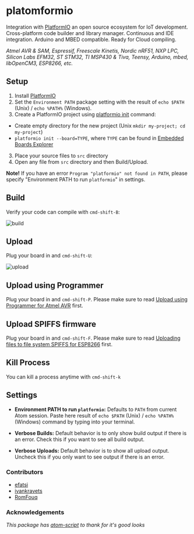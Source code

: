# platomformio

Integration with [PlatformIO](http://platformio.org/) an open source ecosystem
for IoT development. Cross-platform code builder and library manager.
Continuous and IDE integration. Arduino and MBED compatible.
Ready for Cloud compiling.

*Atmel AVR & SAM, Espressif, Freescale Kinetis, Nordic nRF51, NXP LPC,
Silicon Labs EFM32, ST STM32, TI MSP430 & Tiva, Teensy, Arduino, mbed,
libOpenCM3, ESP8266, etc.*

## Setup
1. Install [PlatformIO](http://platformio.org/)
2. Set the `Environment PATH` package setting with the result of `echo $PATH` (Unix) / `echo %PATH%` (Windows).
2. Create a PlatformIO project using [platformio init](http://docs.platformio.org/en/latest/userguide/cmd_init.html) command:
  - Create empty directory for the new project (Unix `mkdir my-project; cd my-project`)
  - `platformio init --board=TYPE`, where `TYPE` can be found in [Embedded Boards Explorer](http://platformio.org/#!/boards)
3. Place your source files to `src` directory
4. Open any file from `src` directory and then Build/Upload.


**Note!** If you have an error `Program "platformio" not found in PATH`,
please specify "Environment PATH to run `platformio`" in settings.

## Build

Verify your code can compile with `cmd-shift-B`:

![build](http://i.imgur.com/6h1OSt7.gif)

## Upload

Plug your board in and `cmd-shift-U`:

![upload](http://i.imgur.com/sYk6qAO.gif)

## Upload using Programmer

Plug your board in and `cmd-shift-P`. Please make sure to read
[Upload using Programmer for Atmel AVR](http://docs.platformio.org/en/latest/platforms/atmelavr.html#upload-using-programmer)
first.

## Upload SPIFFS firmware

Plug your board in and `cmd-shift-F`. Please make sure to read
[Uploading files to file system SPIFFS for ESP8266](http://docs.platformio.org/en/latest/platforms/espressif.html#uploading-files-to-file-system-spiffs)
first.


## Kill Process

You can kill a process anytime with `cmd-shift-k`

## Settings

- **Environment PATH to run `platformio`:** Defaults to `PATH` from current
  Atom session. Paste here result of
  `echo $PATH` (Unix) / `echo %PATH%` (Windows) command by typing into your terminal.

- **Verbose Builds:** Default behavior is to only show build output if there is
  an error. Check this if you want to see all build output.

- **Verbose Uploads:** Default behavior is to show all upload output. Uncheck
  this if you only want to see output if there is an error.

### Contributors

- [efatsi](https://github.com/efatsi)
- [ivankravets](https://github.com/ivankravets)
- [RomFouq](https://github.com/RomFouq)

### Acknowledgements

*This package has [atom-script](https://github.com/rgbkrk/atom-script) to thank
for it's good looks*
